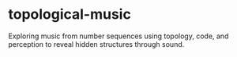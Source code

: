 # topological-music
Exploring music from number sequences using topology, code, and perception to reveal hidden structures through sound.
